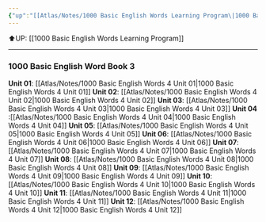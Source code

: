 ```yaml
---
{"up":"[[Atlas/Notes/1000 Basic English Words Learning Program\|1000 Basic English Words Learning Program]]","dg-publish":true,"permalink":"/atlas/notes/1000-basic-english-words-4/","dgPassFrontmatter":true}
---
```


⬆️UP: [[1000 Basic English Words Learning Program]]

---
### 1000 Basic English Word Book 3
**Unit 01**: [[Atlas/Notes/1000 Basic English Words 4 Unit 01\|1000 Basic English Words 4 Unit 01]]
**Unit 02**: [[Atlas/Notes/1000 Basic English Words 4 Unit 02\|1000 Basic English Words 4 Unit 02]]
**Unit 03**: [[Atlas/Notes/1000 Basic English Words 4 Unit 03\|1000 Basic English Words 4 Unit 03]]
**Unit 04** :[[Atlas/Notes/1000 Basic English Words 4 Unit 04\|1000 Basic English Words 4 Unit 04]]
**Unit 05**: [[Atlas/Notes/1000 Basic English Words 4 Unit 05\|1000 Basic English Words 4 Unit 05]]
**Unit 06**: [[Atlas/Notes/1000 Basic English Words 4 Unit 06\|1000 Basic English Words 4 Unit 06]]
**Unit 07**: [[Atlas/Notes/1000 Basic English Words 4 Unit 07\|1000 Basic English Words 4 Unit 07]]
**Unit 08**: [[Atlas/Notes/1000 Basic English Words 4 Unit 08\|1000 Basic English Words 4 Unit 08]]
**Unit 09**: [[Atlas/Notes/1000 Basic English Words 4 Unit 09\|1000 Basic English Words 4 Unit 09]]
**Unit 10**: [[Atlas/Notes/1000 Basic English Words 4 Unit 10\|1000 Basic English Words 4 Unit 10]]
**Unit 11**: [[Atlas/Notes/1000 Basic English Words 4 Unit 11\|1000 Basic English Words 4 Unit 11]]
**Unit 12**: [[Atlas/Notes/1000 Basic English Words 4 Unit 12\|1000 Basic English Words 4 Unit 12]]